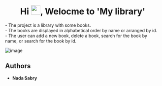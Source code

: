 <h1 align="center">Hi <img src="https://raw.githubusercontent.com/MartinHeinz/MartinHeinz/master/wave.gif" width="30px">, Welocme to 'My library'</h1>
<p>
- The project is a library with some books. <br>
- The books are displayed in alphabetical order by name or arranged by id. <br>
- The user can add a new book, delete a book, search for the book by name, or search for the book by id. 
</p>
  
  
![image](https://user-images.githubusercontent.com/95171238/154790012-7aa18267-782a-4aae-ac89-5fd3d32f68a2.png)


## Authors

* **Nada Sabry**

<!--See also the list of [contributors](https://github.com/your/project/contributors) who participated in this project. --!>

